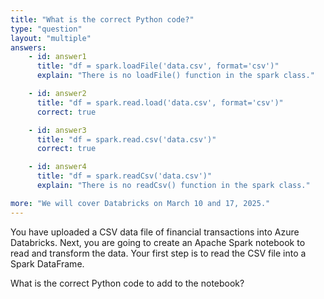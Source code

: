 ```yaml
---
title: "What is the correct Python code?"
type: "question"
layout: "multiple"
answers:
    - id: answer1
      title: "df = spark.loadFile('data.csv', format='csv')"
      explain: "There is no loadFile() function in the spark class."

    - id: answer2
      title: "df = spark.read.load('data.csv', format='csv')"
      correct: true

    - id: answer3
      title: "df = spark.read.csv('data.csv')"
      correct: true

    - id: answer4
      title: "df = spark.readCsv('data.csv')"
      explain: "There is no readCsv() function in the spark class."

more: "We will cover Databricks on March 10 and 17, 2025."
---
```


You have uploaded a CSV data file of financial transactions into Azure Databricks. Next, you are going to create an Apache Spark notebook to read and transform the data. Your first step is to read the CSV file into a Spark DataFrame. 

What is the correct Python code to add to the notebook?